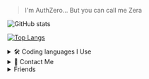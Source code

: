 >I'm AuthZero... But you can call me Zera

![GitHub stats](https://github-readme-stats.vercel.app/api?username=AuthZero&show_icons=true&theme=synthwave)

[![Top Langs](https://github-readme-stats.vercel.app/api/top-langs/?username=AuthZero&theme=synthwave)](https://github.com/anuraghazra/github-readme-stats)


<details><summary> 🛠 Coding languages I Use</summary>
 [x] Javascript
 [x] HTML
 [x] Lua
 [x] C++
 [x] Python
 [ ] Ruby
 [ ] C# // Not anymore
 </details>

<details><summary>📨 Contact Me</summary>

|              | Service | Value    |        Status |
| :---         |  :---    | :---:    |          ---: |
| ✉   |   Discord   | Auth Zero#7762 | idle    |
|  💻  |   Github   |  <a href="https://github.com/AuthZero">Auth Zero</a> | idle      |

</details>

<details><summary>Friends</summary>
 <a href="https://github.com/ChiefNotch">ChiefNotch</a>,
 <a href="https://github.com/SxnwDev">SxnwDev</a>,
 <a href="https://github.com/TrustsenseEh">TrustsenseEh</a>
</details>








